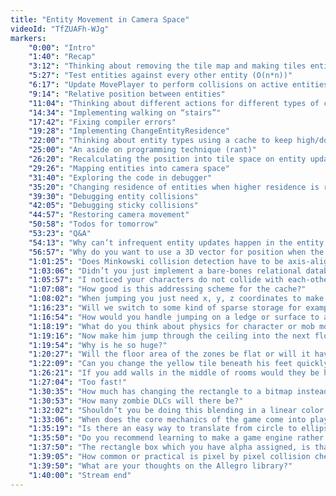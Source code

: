 ```yaml
---
title: "Entity Movement in Camera Space"
videoId: "TfZUAFh-WJg"
markers:
    "0:00": "Intro"
    "1:40": "Recap"
    "3:12": "Thinking about removing the tile map and making tiles entities"
    "5:27": "Test entities against every other entity (O(n*n))"
    "6:17": "Update MovePlayer to perform collisions on active entities"
    "9:14": "Relative position between entities"
    "11:04": "Thinking about different actions for different types of collisions"
    "14:34": "Implementing walking on “stairs”"
    "17:42": "Fixing compiler errors"
    "19:28": "Implementing ChangeEntityResidence"
    "22:00": "Thinking about entity types using a cache to keep high/dormant entity positions consistent"
    "25:00": "An aside on programming technique (rant)"
    "26:20": "Recalculating the position into tile space on entity update"
    "29:26": "Mapping entities into camera space"
    "31:40": "Exploring the code in debugger"
    "35:20": "Changing residence of entities when higher residence is requested"
    "39:30": "Debugging entity collisions"
    "42:05": "Debugging sticky collisions"
    "44:57": "Restoring camera movement"
    "50:58": "Todos for tomorrow"
    "53:23": "Q&A"
    "54:13": "Why can’t infrequent entity updates happen in the entity’s update logic?"
    "56:57": "Why do you want to use a 3D vector for position when the Z value is always going to be an integer?"
    "1:01:25": "Does Minkowski collision detection have to be axis-aligned?"
    "1:03:06": "Didn’t you just implement a bare-bones relational database? Do you think that’s a good mental model for understanding today’s code?"
    "1:05:57": "I noticed your characters do not collide with each-other. I thought you changed that?"
    "1:07:08": "How good is this addressing scheme for the cache?"
    "1:08:02": "When jumping you just need x, y, z coordinates to make it happen? [code changes]"
    "1:16:23": "Will we switch to some kind of sparse storage for example for the high res entities?"
    "1:16:54": "How would you handle jumping on a ledge or surface to adopt a new base height?"
    "1:18:19": "What do you think about physics for character or mob movement in a platformer game, meaning that I press right but it starts to accelerate instead of just move?"
    "1:19:16": "Now make him jump through the ceiling into the next floor."
    "1:19:54": "Why is he so huge?"
    "1:20:27": "Will the floor area of the zones be flat or will it have slopes and 3D zones a.k.a. hills?"
    "1:22:09": "Can you change the yellow tile beneath his feet quickly and easily to be greyish and round so it looks like a jumping shadow? Completely not required but why not! [code change]"
    "1:26:21": "If you add walls in the middle of rooms would they be handled as entities for the purpose of collision detection or separately?"
    "1:27:04": "Too fast!"
    "1:30:35": "How much has changing the rectangle to a bitmap instead of a rectangle impacted your player-on-player collision calculation?"
    "1:30:53": "How many zombie DLCs will there be?"
    "1:32:02": "Shouldn’t you be doing this blending in a linear color space?"
    "1:33:06": "When does the core mechanics of the game come into play? Earlier or later in the dev cycle?"
    "1:35:19": "Is there an easy way to translate from circle to ellipse collision detection?"
    "1:35:50": "Do you recommend learning to make a game engine rather than using engines like Unity or Unreal for people new to game development?"
    "1:37:50": "The rectangle box which you have alpha assigned, is that the same box you would assign hit points to in case the character is injured by enemies or obstacles?"
    "1:39:05": "How common or practical is pixel by pixel collision check vs overall shapes collision check? Which one is more interesting to you?"
    "1:39:50": "What are your thoughts on the Allegro library?"
    "1:40:00": "Stream end"
---
```

